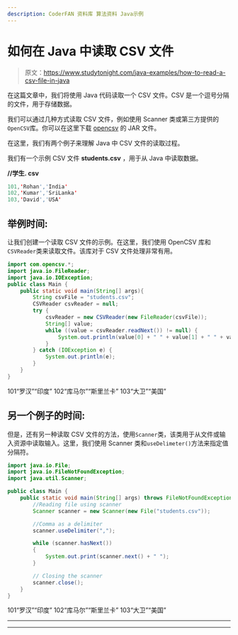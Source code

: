 ```yaml
---
description: CoderFAN 资料库 算法资料 Java示例
---
```


# 如何在 Java 中读取 CSV 文件

> 原文：<https://www.studytonight.com/java-examples/how-to-read-a-csv-file-in-java>

在这篇文章中，我们将使用 Java 代码读取一个 CSV 文件。CSV 是一个逗号分隔的文件，用于存储数据。

我们可以通过几种方式读取 CSV 文件，例如使用 Scanner 类或第三方提供的`OpenCSV`库。你可以在这里下载 [opencsv](https://mvnrepository.com/artifact/com.opencsv/opencsv/3.8) 的 JAR 文件。

在这里，我们有两个例子来理解 Java 中 CSV 文件的读取过程。

我们有一个示例 CSV 文件 **students.csv** ，用于从 Java 中读取数据。

**//学生. csv**

```java
101,'Rohan','India'
102,'Kumar','SriLanka'
103,'David','USA'
```

## 举例时间:

让我们创建一个读取 CSV 文件的示例。在这里，我们使用 OpenCSV 库和`CSVReader`类来读取文件。该库对于 CSV 文件处理非常有用。

```java
import com.opencsv.*;
import java.io.FileReader;
import java.io.IOException;
public class Main {
	public static void main(String[] args){  
		String csvFile = "students.csv";
        CSVReader csvReader = null;
        try {
        	csvReader = new CSVReader(new FileReader(csvFile));
            String[] value;
            while ((value = csvReader.readNext()) != null) {
                System.out.println(value[0] + " " + value[1] + " " + value[2]);
            }
        } catch (IOException e) {
            System.out.println(e);
        }
	}
}
```

101“罗汉”“印度”
102“库马尔”“斯里兰卡”
103“大卫”“美国”

## 另一个例子的时间:

但是，还有另一种读取 CSV 文件的方法，使用`Scanner`类，该类用于从文件或输入资源中读取输入。这里，我们使用 Scanner 类和`useDelimeter()`方法来指定值分隔符。

```java
import java.io.File;
import java.io.FileNotFoundException;
import java.util.Scanner;

public class Main {
	public static void main(String[] args) throws FileNotFoundException{  
		//Reading file using scanner
        Scanner scanner = new Scanner(new File("students.csv"));

        //Comma as a delimiter
        scanner.useDelimiter(",");

        while (scanner.hasNext()) 
        {
            System.out.print(scanner.next() + " ");
        }

        // Closing the scanner  
        scanner.close();
	}
}
```

101“罗汉”“印度”
102“库马尔”“斯里兰卡”
103“大卫”“美国”

* * *

* * *